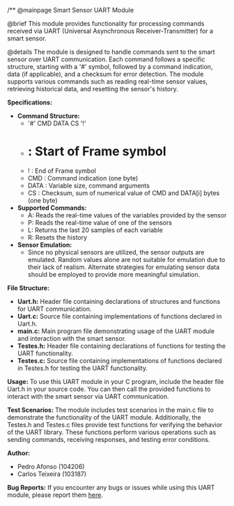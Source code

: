 /**
 @mainpage Smart Sensor UART Module
 
 @brief This module provides functionality for processing commands received via UART (Universal Asynchronous Receiver-Transmitter) for a smart sensor.
 
 @details The module is designed to handle commands sent to the smart sensor over UART communication. Each command follows a specific structure, starting with a '#' symbol, followed by a command indication, data (if applicable), and a checksum for error detection. The module supports various commands such as reading real-time sensor values, retrieving historical data, and resetting the sensor's history.
 
 <b>Specifications:</b>
 - <b>Command Structure:</b>
   - '#' CMD DATA CS '!'
   - # : Start of Frame symbol
   - ! : End of Frame symbol
   - CMD : Command indication (one byte)
   - DATA : Variable size, command arguments
   - CS : Checksum, sum of numerical value of CMD and DATA[i] bytes (one byte)
 - <b>Supported Commands:</b>
   - A: Reads the real-time values of the variables provided by the sensor
   - P: Reads the real-time value of one of the sensors
   - L: Returns the last 20 samples of each variable
   - R: Resets the history
 - <b>Sensor Emulation:</b>
   - Since no physical sensors are utilized, the sensor outputs are emulated. Random values alone are not suitable for emulation due to their lack of realism. Alternate strategies for emulating sensor data should be employed to provide more meaningful simulation.
 
 <b>File Structure:</b>
 - <b>Uart.h:</b> Header file containing declarations of structures and functions for UART communication.
 - <b>Uart.c:</b> Source file containing implementations of functions declared in Uart.h.
 - <b>main.c:</b> Main program file demonstrating usage of the UART module and interaction with the smart sensor.
 - <b>Testes.h:</b> Header file containing declarations of functions for testing the UART functionality.
 - <b>Testes.c:</b> Source file containing implementations of functions declared in Testes.h for testing the UART functionality.
 
 <b>Usage:</b>
 To use this UART module in your C program, include the header file Uart.h in your source code. You can then call the provided functions to interact with the smart sensor via UART communication.
 
 <b>Test Scenarios:</b>
 The module includes test scenarios in the main.c file to demonstrate the functionality of the UART module. Additionally, the Testes.h and Testes.c files provide test functions for verifying the behavior of the UART library. These functions perform various operations such as sending commands, receiving responses, and testing error conditions.
 
<b>Author:</b>
 - Pedro Afonso (104206)
 - Carlos Teixeira (103187)
 
 <b>Bug Reports:</b>
 If you encounter any bugs or issues while using this UART module, please report them
 <a href="https://github.com/pisko19/SETR/issues">here</a>.

